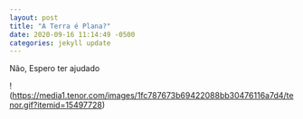 ```yaml
---
layout: post
title: "A Terra é Plana?"
date: 2020-09-16 11:14:49 -0500
categories: jekyll update
---
```


Não,
Espero ter ajudado

!(https://media1.tenor.com/images/1fc787673b69422088bb30476116a7d4/tenor.gif?itemid=15497728)


